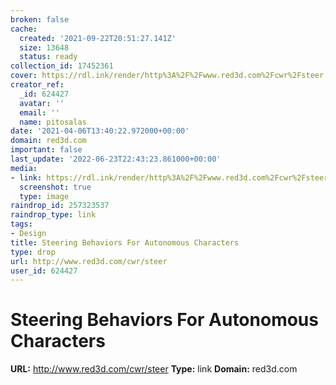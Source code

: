 ```yaml
---
broken: false
cache:
  created: '2021-09-22T20:51:27.141Z'
  size: 13648
  status: ready
collection_id: 17452361
cover: https://rdl.ink/render/http%3A%2F%2Fwww.red3d.com%2Fcwr%2Fsteer
creator_ref:
  _id: 624427
  avatar: ''
  email: ''
  name: pitosalas
date: '2021-04-06T13:40:22.972000+00:00'
domain: red3d.com
important: false
last_update: '2022-06-23T22:43:23.861000+00:00'
media:
- link: https://rdl.ink/render/http%3A%2F%2Fwww.red3d.com%2Fcwr%2Fsteer
  screenshot: true
  type: image
raindrop_id: 257323537
raindrop_type: link
tags:
- Design
title: Steering Behaviors For Autonomous Characters
type: drop
url: http://www.red3d.com/cwr/steer
user_id: 624427
---
```


# Steering Behaviors For Autonomous Characters

**URL:** http://www.red3d.com/cwr/steer
**Type:** link
**Domain:** red3d.com

